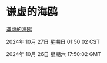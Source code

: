 # 谦虚的海鸥
[谦虚的海鸥](http://219.139.197.74:56308/qxdho/course/base/hotlink/index.php)

2024年 10月 27日 星期日 01:50:02 CST

2024年 10月 26日 星期六 17:50:02 GMT
